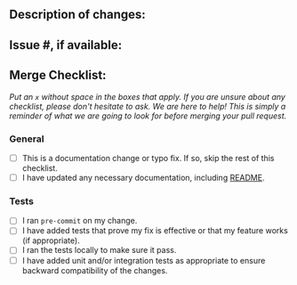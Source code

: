 ## Description of changes:

<!--
Please briefly describe your change, including what problem the change fixes, and any context
necessary for understanding the change
-->

## Issue #, if available:

<!--
Please include any issues related to this pull request, including 'Fixes' if the issue is resolved
by this pull request.
Example:
- Fixes #42
- Related to #1234
-->

## Merge Checklist:
_Put an `x` without space in the boxes that apply. If you are unsure about any checklist, please don't hesitate to ask. We are here to help! This is simply a reminder of what we are going to look for before merging your pull request._

### General
- [ ] This is a documentation change or typo fix. If so, skip the rest of this checklist.
- [ ] I have updated any necessary documentation, including [README](https://github.com/xiaohanzhangcmu/scuola/blob/main/README.md).

### Tests
- [ ] I ran `pre-commit` on my change.
- [ ] I have added tests that prove my fix is effective or that my feature works (if appropriate).
- [ ] I ran the tests locally to make sure it pass.
- [ ] I have added unit and/or integration tests as appropriate to ensure backward compatibility of the changes.

<!--
Thanks so much for contributing to scuola! I really appreciate it :)
-->
